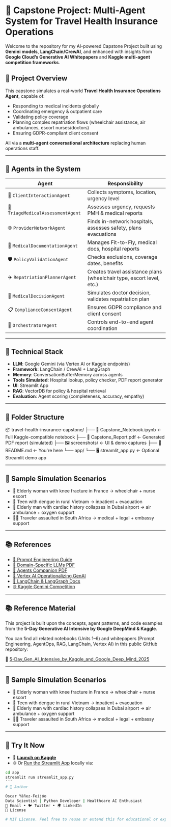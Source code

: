 # 🧠 Capstone Project: Multi-Agent System for Travel Health Insurance Operations

Welcome to the repository for my AI-powered Capstone Project built using **Gemini models**, **LangChain/CrewAI**, and enhanced with insights from **Google Cloud’s Generative AI Whitepapers** and **Kaggle multi-agent competition frameworks**.

## 🚀 Project Overview

This capstone simulates a real-world **Travel Health Insurance Operations Agent**, capable of:

- Responding to medical incidents globally
- Coordinating emergency & outpatient care
- Validating policy coverage
- Planning complex repatriation flows (wheelchair assistance, air ambulances, escort nurses/doctors)
- Ensuring GDPR-compliant client consent

All via a **multi-agent conversational architecture** replacing human operations staff.

---

## 🧩 Agents in the System

| Agent                    | Responsibility |
|-------------------------|----------------|
| 🤝 `ClientInteractionAgent` | Collects symptoms, location, urgency level |
| 🏥 `TriageMedicalAssessmentAgent` | Assesses urgency, requests PMH & medical reports |
| 🌐 `ProviderNetworkAgent` | Finds in-network hospitals, assesses safety, plans evacuations |
| 📄 `MedicalDocumentationAgent` | Manages Fit-to-Fly, medical docs, hospital reports |
| 🛡️ `PolicyValidationAgent` | Checks exclusions, coverage dates, benefits |
| ✈️ `RepatriationPlannerAgent` | Creates travel assistance plans (wheelchair type, escort level, etc.) |
| 🧠 `MedicalDecisionAgent` | Simulates doctor decision, validates repatriation plan |
| 📋 `ComplianceConsentAgent` | Ensures GDPR compliance and client consent |
| 🧭 `OrchestratorAgent` | Controls end-to-end agent coordination |

---

## 🧠 Technical Stack

- **LLM**: Google Gemini (via Vertex AI or Kaggle endpoints)
- **Framework**: LangChain / CrewAI + LangGraph
- **Memory**: ConversationBufferMemory across agents
- **Tools Simulated**: Hospital lookup, policy checker, PDF report generator
- **UI**: Streamlit App
- **RAG**: VectorDB for policy & hospital retrieval
- **Evaluation**: Agent scoring (completeness, accuracy, empathy)

---

## 📁 Folder Structure
📦 travel-health-insurance-capstone/ ├── 📓 Capstone_Notebook.ipynb ← Full Kaggle-compatible notebook ├── 📄 Capstone_Report.pdf ← Generated PDF report (simulated) ├── 🖼️ screenshots/ ← UI & demo captures ├── 📝 README.md ← You're here └── app/ └── 🖥️ streamlit_app.py ← Optional Streamlit demo app


---

## 🧪 Sample Simulation Scenarios

- 🧓 Elderly woman with knee fracture in France → wheelchair + nurse escort
- 🌴 Teen with dengue in rural Vietnam → inpatient + evacuation
- 🛬 Elderly man with cardiac history collapses in Dubai airport → air ambulance + oxygen support
- 🕵️‍♀️ Traveler assaulted in South Africa → medical + legal + embassy support

---

## 📚 References

- [📘 Prompt Engineering Guide](https://developers.google.com/machine-learning/prompt-engineering)
- [🧾 Domain-Specific LLMs PDF](#)
- [🔗 Agents Companion PDF](#)
- [🤖 Vertex AI Operationalizing GenAI](#)
- [📍 LangChain & LangGraph Docs](https://docs.langchain.com/)
- [🌐 Kaggle Gemini Competition](https://www.kaggle.com/competitions/multimodal-multi-agent/overview)

---

## 📚 Reference Material

This project is built upon the concepts, agent patterns, and code examples from the **5-Day Generative AI Intensive by Google DeepMind & Kaggle**.

You can find all related notebooks (Units 1–6) and whitepapers (Prompt Engineering, AgentOps, RAG, LangChain, Vertex AI) in this public GitHub repository:

🔗 [5-Day_Gen_AI_Intensive_by_Kaggle_and_Google_Deep_Mind_2025](https://github.com/OYanez85/5-Day_Gen_AI_Intensive_by_Kaggle_and_Goggle_Deep_Mind_2025)

---

## 🧪 Sample Simulation Scenarios

- 🧓 Elderly woman with knee fracture in France → wheelchair + nurse escort
- 🌴 Teen with dengue in rural Vietnam → inpatient + evacuation
- 🛬 Elderly man with cardiac history collapses in Dubai airport → air ambulance + oxygen support
- 🕵️‍♀️ Traveler assaulted in South Africa → medical + legal + embassy support

---

## 💬 Try It Now

- 🔗 [**Launch on Kaggle**](#)
- 🌐 Or [Run the Streamlit App](#) locally via:

```bash
cd app
streamlit run streamlit_app.py
´´´ 
# 👋 Author

Oscar Yáñez-Feijóo
Data Scientist | Python Developer | Healthcare AI Enthusiast
📧 Email • 🐦 Twitter • 🌍 LinkedIn
📝 License

# MIT License. Feel free to reuse or extend this for educational or experimental purposes.
